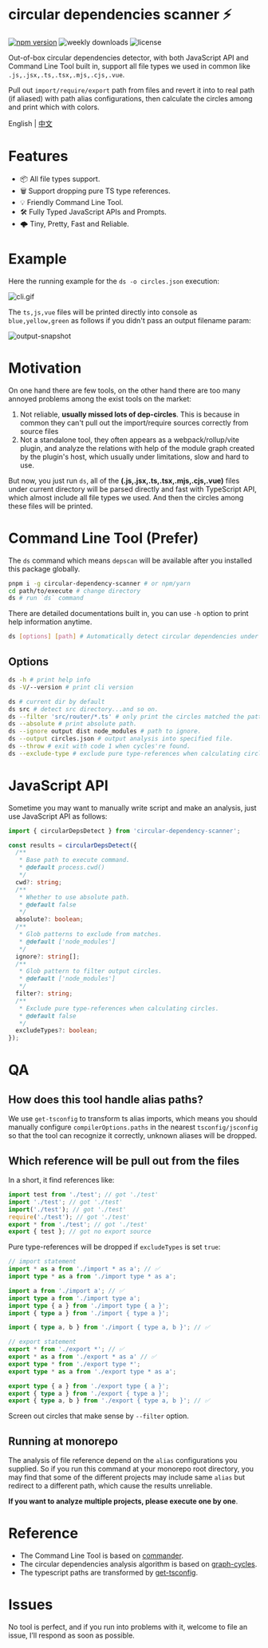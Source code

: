 # circular dependencies scanner ⚡

[![npm version](https://img.shields.io/npm/v/circular-dependency-scanner)](https://npmjs.com/package/circular-dependency-scanner)
![weekly downloads](https://img.shields.io/npm/dw/circular-dependency-scanner)
![license](https://img.shields.io/npm/l/circular-dependency-scanner)

Out-of-box circular dependencies detector, with both JavaScript API and Command Line Tool built in, support all file types we used in common like `.js,.jsx,.ts,.tsx,.mjs,.cjs,.vue`.

Pull out `import/require/export` path from files and revert it into to real path (if aliased) with path alias configurations, then calculate the circles among and print which with colors.

English | [中文](./README.zh_CN.md)

# Features

- 📦 All file types support.
- 🗑 Support dropping pure TS type references.
- 💡 Friendly Command Line Tool.
- 🛠️ Fully Typed JavaScript APIs and Prompts.
- 🌩 Tiny, Pretty, Fast and Reliable.

# Example

Here the running example for the `ds -o circles.json` execution:

![cli.gif](https://raw.githubusercontent.com/emosheeep/circular-dependency-scanner/HEAD/snapshots/cli.gif)

The `ts,js,vue` files will be printed directly into console as `blue,yellow,green` as follows if you didn't pass an output filename param:

![output-snapshot](https://raw.githubusercontent.com/emosheeep/circular-dependency-scanner/HEAD/snapshots/output.png)

# Motivation

On one hand there are few tools, on the other hand there are too many annoyed problems among the exist tools on the market:

1. Not reliable, **usually missed lots of dep-circles**. This is because in common they can't pull out the import/require sources correctly from source files
2. Not a standalone tool, they often appears as a webpack/rollup/vite plugin, and analyze the relations with help of the module graph created by the plugin's host, which usually under limitations, slow and hard to use.

But now, you just run `ds`, all of the **(.js,.jsx,.ts,.tsx,.mjs,.cjs,.vue)** files under current directory will be parsed directly and fast with TypeScript API, which almost include all file types we used. And then the circles among these files will be printed.

# Command Line Tool (Prefer)

The `ds` command which means `depscan` will be available after you installed this package globally.

```sh
pnpm i -g circular-dependency-scanner # or npm/yarn
cd path/to/execute # change directory
ds # run `ds` command
```

There are detailed documentations built in, you can use `-h` option to print help information anytime.

```sh
ds [options] [path] # Automatically detect circular dependencies under the current directory and print the circles.
```

## Options

```sh
ds -h # print help info
ds -V/--version # print cli version

ds # current dir by default
ds src # detect src directory...and so on.
ds --filter 'src/router/*.ts' # only print the circles matched the pattern.
ds --absolute # print absolute path.
ds --ignore output dist node_modules # path to ignore.
ds --output circles.json # output analysis into specified file.
ds --throw # exit with code 1 when cycles're found.
ds --exclude-type # exclude pure type-references when calculating circles.
```

# JavaScript API

Sometime you may want to manually write script and make an analysis, just use JavaScript API as follows:

```ts
import { circularDepsDetect } from 'circular-dependency-scanner';

const results = circularDepsDetect({
  /**
   * Base path to execute command.
   * @default process.cwd()
   */
  cwd?: string;
  /**
   * Whether to use absolute path.
   * @default false
   */
  absolute?: boolean;
  /**
   * Glob patterns to exclude from matches.
   * @default ['node_modules']
   */
  ignore?: string[];
  /**
   * Glob pattern to filter output circles.
   * @default ['node_modules']
   */
  filter?: string;
  /**
   * Exclude pure type-references when calculating circles.
   * @default false
   */
  excludeTypes?: boolean;
});

```

# QA

## How does this tool handle alias paths?

We use `get-tsconfig` to transform ts alias imports, which means you should manually configure `compilerOptions.paths` in the nearest `tsconfig/jsconfig` so that the tool can recognize it correctly, unknown aliases will be dropped.

## Which reference will be pull out from the files

In a short, it find references like:

```ts
import test from './test'; // got './test'
import './test'; // got './test'
import('./test'); // got './test'
require('./test'); // got './test'
export * from './test'; // got './test'
export { test }; // got no export source
```

Pure type-references will be dropped if `excludeTypes` is set `true`:

```ts
// import statement
import * as a from './import * as a'; // ✅
import type * as a from './import type * as a';

import a from './import a'; // ✅
import type a from './import type a';
import type { a } from './import type { a }';
import { type a } from './import { type a }';

import { type a, b } from './import { type a, b }'; // ✅

// export statement
export * from './export *'; // ✅
export * as a from './export * as a' // ✅
export type * from './export type *';
export type * as a from './export type * as a';

export type { a } from './export type { a }';
export { type a } from './export { type a }';
export { type a, b } from './export { type a, b }'; // ✅
```

Screen out circles that make sense by `--filter` option.

## Running at monorepo

The analysis of file reference depend on the `alias` configurations you supplied. So if you run this command at your monorepo root directory, you may find that some of the different projects may include same `alias` but redirect to a different path, which cause the results unreliable.

**If you want to analyze multiple projects, please execute one by one**.

# Reference

- The Command Line Tool is based on [commander](https://github.com/tj/commander.js).
- The circular dependencies analysis algorithm is based on [graph-cycles](https://github.com/grantila/graph-cycles).
- The typescript paths are transformed by [get-tsconfig](https://github.com/privatenumber/get-tsconfig).

# Issues

No tool is perfect, and if you run into problems with it, welcome to file an issue, I’ll respond as soon as possible.
